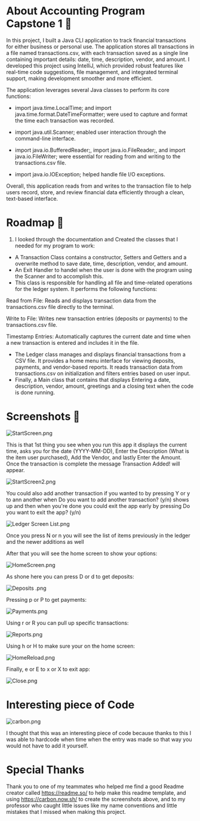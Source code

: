 # About Accounting Program Capstone 1 🧮
In this project, I built a Java CLI application to track financial transactions for either business or personal use. The application stores all transactions in a file named transactions.csv, with each transaction saved as a single line containing important details: date, time, description, vendor, and amount.
I developed this project using IntelliJ, which provided robust features like real-time code suggestions, file management, and integrated terminal support, making development smoother and more efficient.

The application leverages several Java classes to perform its core functions:

* import java.time.LocalTime; and import java.time.format.DateTimeFormatter; were used to capture and format the time each transaction was recorded.

* import java.util.Scanner; enabled user interaction through the command-line interface.

* import java.io.BufferedReader;, import java.io.FileReader;, and import java.io.FileWriter; were essential for reading from and writing to the transactions.csv file.

* import java.io.IOException; helped handle file I/O exceptions.

Overall, this application reads from and writes to the transaction file to help users record, store, and review financial data efficiently through a clean, text-based interface.

# Roadmap 🚧
1. I looked through the documentation and Created the classes that I needed for my program to work:
* A Transaction Class contains a constructor, Setters and Getters and a overwrite method to save date, time, description, vendor, and amount.
* An Exit Handler to handel when the user is done with the program using the Scanner and to accomplish this.
* This class is responsible for handling all file and time-related operations for the ledger system. It performs the following functions:

Read from File: Reads and displays transaction data from the transactions.csv file directly to the terminal.

Write to File: Writes new transaction entries (deposits or payments) to the transactions.csv file.

Timestamp Entries: Automatically captures the current date and time when a new transaction is entered and includes it in the file.

* The Ledger class manages and displays financial transactions from a CSV file. It provides a home menu interface for viewing deposits, payments, and vendor-based reports. It reads transaction data from transactions.csv on initialization and filters entries based on user input.
* Finally, a Main class that contains that displays Entering a date, description, vendor, amount, greetings and a closing text when the code is done running.

# Screenshots 📸
![StartScreen.png](Screenshots/StartScreen.png)

This is that 1st thing you see when you run this app it displays the current time, asks you for the date (YYYY-MM-DD), 
Enter the Description (What is the item user purchased), Add the Vendor, and lastly Enter the Amount. Once the transaction is complete the message Transaction Added! will appear.

![StartScreen2.png](Screenshots/StartScreen2.png)

You could also add another transaction if you wanted to by pressing Y or y to ann another when Do you want to add another transaction? (y/n) shows up and then when you're done you could exit the app early by pressing Do you want to exit the app? (y/n)

![Ledger Screen List.png](Screenshots/Ledger%20Screen%20List.png)

Once you press N or n you will see the list of items previously in the ledger and the newer additions as well

After that you will see the home screen to show your options:

![HomeScreen.png](Screenshots/HomeScreen.png)


As shone here you can press D or d to get deposits:

![Deposits .png](Screenshots/Deposits%20.png)

Pressing p or P to get payments:

![Payments.png](Screenshots/Payments.png)

Using r or R you can pull up specific transactions:

![Reports.png](Screenshots/Reports.png)

Using h or H to make sure your on the home screen:

![HomeReload.png](Screenshots/HomeReload.png)

Finally, e or E to x or X to exit app:

![Close.png](Screenshots/Close.png)

# Interesting piece of Code
![carbon.png](Screenshots/carbon.png)

I thought that this was an interesting piece of code because thanks to this I was able to hardcode when time when the entry was made so that way you would not have to add it yourself.

# Special Thanks 
Thank you to one of my teammates who helped me find a good Readme creator called https://readme.so/ to help make this readme template, and using https://carbon.now.sh/ to create the screenshots above, and to my professor who caught little issues like my name conventions and little mistakes that I missed when making this project.
